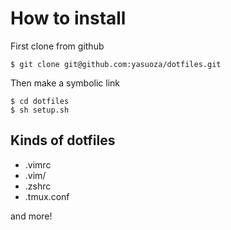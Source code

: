 # How to install
First clone from github

    $ git clone git@github.com:yasuoza/dotfiles.git

Then make a symbolic link

    $ cd dotfiles
    $ sh setup.sh

## Kinds of dotfiles
* .vimrc
* .vim/
* .zshrc
* .tmux.conf

and more!

